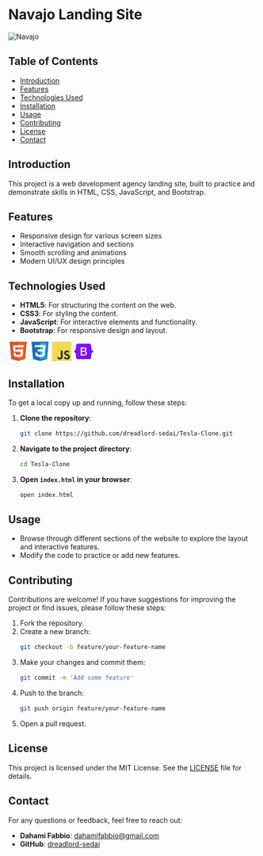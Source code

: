 # Navajo Landing Site

![Navajo](Screenshot%2024-10-02%105714.png)

## Table of Contents
- [Introduction](#introduction)
- [Features](#features)
- [Technologies Used](#technologies-used)
- [Installation](#installation)
- [Usage](#usage)
- [Contributing](#contributing)
- [License](#license)
- [Contact](#contact)

## Introduction
This project is a web development agency landing site, built to practice and demonstrate skills in HTML, CSS, JavaScript, and Bootstrap. 

## Features
- Responsive design for various screen sizes
- Interactive navigation and sections
- Smooth scrolling and animations
- Modern UI/UX design principles

## Technologies Used
- **HTML5**: For structuring the content on the web.
- **CSS3**: For styling the content.
- **JavaScript**: For interactive elements and functionality.
- **Bootstrap**: For responsive design and layout.

<p align="left">
  <img src="https://raw.githubusercontent.com/devicons/devicon/master/icons/html5/html5-original.svg" alt="HTML5" width="40" height="40"/>
  <img src="https://raw.githubusercontent.com/devicons/devicon/master/icons/css3/css3-original.svg" alt="CSS3" width="40" height="40"/>
  <img src="https://raw.githubusercontent.com/devicons/devicon/master/icons/javascript/javascript-original.svg" alt="JavaScript" width="40" height="40"/>
  <img src="https://raw.githubusercontent.com/devicons/devicon/master/icons/bootstrap/bootstrap-original.svg" alt="Bootstrap" width="40" height="40"/>
</p>


## Installation
To get a local copy up and running, follow these steps:

1. **Clone the repository**:
    ```sh
    git clone https://github.com/dreadlord-sedai/Tesla-Clone.git
    ```

2. **Navigate to the project directory**:
    ```sh
    cd Tesla-Clone
    ```

3. **Open `index.html` in your browser**:
    ```sh
    open index.html
    ```

## Usage
- Browse through different sections of the website to explore the layout and interactive features.
- Modify the code to practice or add new features.

## Contributing
Contributions are welcome! If you have suggestions for improving the project or find issues, please follow these steps:

1. Fork the repository.
2. Create a new branch:
    ```sh
    git checkout -b feature/your-feature-name
    ```
3. Make your changes and commit them:
    ```sh
    git commit -m 'Add some feature'
    ```
4. Push to the branch:
    ```sh
    git push origin feature/your-feature-name
    ```
5. Open a pull request.

## License
This project is licensed under the MIT License. See the [LICENSE](LICENSE) file for details.

## Contact
For any questions or feedback, feel free to reach out:

- **Dahami Fabbio**: [dahamifabbio@gmail.com](mailto:dahamifabbio@gmail.com)
- **GitHub**: [dreadlord-sedai](https://github.com/dreadlord-sedai)
